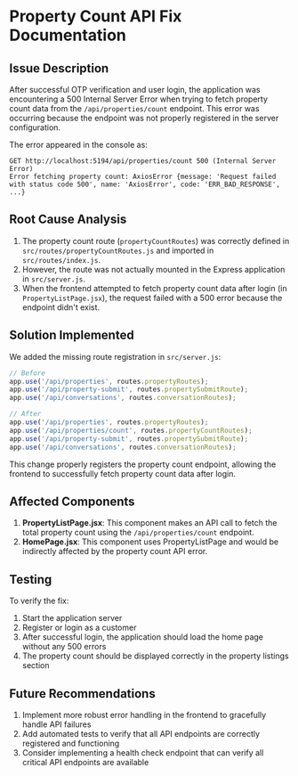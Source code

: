 # Property Count API Fix Documentation

## Issue Description

After successful OTP verification and user login, the application was encountering a 500 Internal Server Error when trying to fetch property count data from the `/api/properties/count` endpoint. This error was occurring because the endpoint was not properly registered in the server configuration.

The error appeared in the console as:
```
GET http://localhost:5194/api/properties/count 500 (Internal Server Error)
Error fetching property count: AxiosError {message: 'Request failed with status code 500', name: 'AxiosError', code: 'ERR_BAD_RESPONSE', ...}
```

## Root Cause Analysis

1. The property count route (`propertyCountRoutes`) was correctly defined in `src/routes/propertyCountRoutes.js` and imported in `src/routes/index.js`.
2. However, the route was not actually mounted in the Express application in `src/server.js`.
3. When the frontend attempted to fetch property count data after login (in `PropertyListPage.jsx`), the request failed with a 500 error because the endpoint didn't exist.

## Solution Implemented

We added the missing route registration in `src/server.js`:

```javascript
// Before
app.use('/api/properties', routes.propertyRoutes);
app.use('/api/property-submit', routes.propertySubmitRoute);
app.use('/api/conversations', routes.conversationRoutes);

// After
app.use('/api/properties', routes.propertyRoutes);
app.use('/api/properties/count', routes.propertyCountRoutes);
app.use('/api/property-submit', routes.propertySubmitRoute);
app.use('/api/conversations', routes.conversationRoutes);
```

This change properly registers the property count endpoint, allowing the frontend to successfully fetch property count data after login.

## Affected Components

1. **PropertyListPage.jsx**: This component makes an API call to fetch the total property count using the `/api/properties/count` endpoint.
2. **HomePage.jsx**: This component uses PropertyListPage and would be indirectly affected by the property count API error.

## Testing

To verify the fix:
1. Start the application server
2. Register or login as a customer
3. After successful login, the application should load the home page without any 500 errors
4. The property count should be displayed correctly in the property listings section

## Future Recommendations

1. Implement more robust error handling in the frontend to gracefully handle API failures
2. Add automated tests to verify that all API endpoints are correctly registered and functioning
3. Consider implementing a health check endpoint that can verify all critical API endpoints are available
